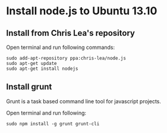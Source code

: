 Install node.js to Ubuntu 13.10
===============================

Install from Chris Lea's repository
-----------------------------------

Open terminal and run following commands:
```
sudo add-apt-repository ppa:chris-lea/node.js    
sudo apt-get update    
sudo apt-get install nodejs
```   

Install grunt
-------------

Grunt is a task based command line tool for javascript projects.

Open terminal and run following:

```
sudo npm install -g grunt grunt-cli
``` 

